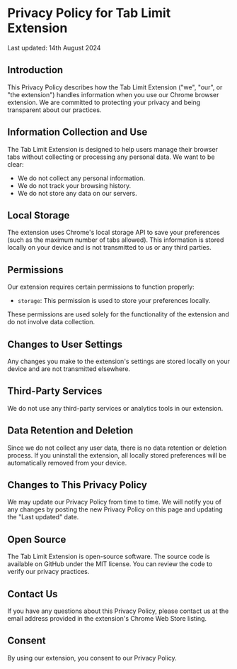 # Privacy Policy for Tab Limit Extension

Last updated: 14th August 2024

## Introduction

This Privacy Policy describes how the Tab Limit Extension ("we", "our", or "the extension") handles information when you use our Chrome browser extension. We are committed to protecting your privacy and being transparent about our practices.

## Information Collection and Use

The Tab Limit Extension is designed to help users manage their browser tabs without collecting or processing any personal data. We want to be clear:

- We do not collect any personal information.
- We do not track your browsing history.
- We do not store any data on our servers.

## Local Storage

The extension uses Chrome's local storage API to save your preferences (such as the maximum number of tabs allowed). This information is stored locally on your device and is not transmitted to us or any third parties.

## Permissions

Our extension requires certain permissions to function properly:

- `storage`: This permission is used to store your preferences locally.

These permissions are used solely for the functionality of the extension and do not involve data collection.

## Changes to User Settings

Any changes you make to the extension's settings are stored locally on your device and are not transmitted elsewhere.

## Third-Party Services

We do not use any third-party services or analytics tools in our extension.

## Data Retention and Deletion

Since we do not collect any user data, there is no data retention or deletion process. If you uninstall the extension, all locally stored preferences will be automatically removed from your device.

## Changes to This Privacy Policy

We may update our Privacy Policy from time to time. We will notify you of any changes by posting the new Privacy Policy on this page and updating the "Last updated" date.

## Open Source

The Tab Limit Extension is open-source software. The source code is available on GitHub under the MIT license. You can review the code to verify our privacy practices.

## Contact Us

If you have any questions about this Privacy Policy, please contact us at the email address provided in the extension's Chrome Web Store listing.

## Consent

By using our extension, you consent to our Privacy Policy.
